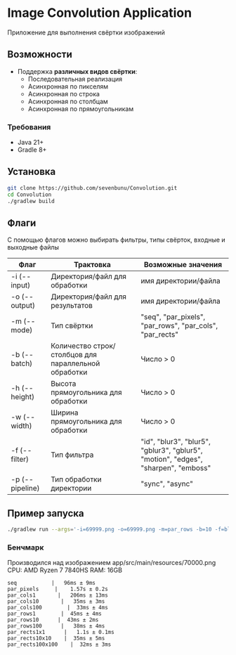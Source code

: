 # Image Convolution Application

Приложение для выполнения свёртки изображений

## Возможности

- Поддержка **различных видов свёртки**:
  - Последовательная реализация
  - Асинхронная по пикселям
  - Асинхронная по строка
  - Асинхронная по столбцам
  - Асинхронная по прямоугольникам

### Требования
- Java 21+
- Gradle 8+

## Установка

```bash
git clone https://github.com/sevenbunu/Convolution.git
cd Convolution
./gradlew build
```

## Флаги
С помощью флагов можно выбирать фильтры, типы свёрток, входные и выходные файлы


| Флаг                  | Трактовка | Возможные значения |
|-------------------------|------------|--------------------------------|
| -i (--input)        | Директория/файл для обработки       | имя директории/файла                        |
| -o (--output)   | Директория/файл для результатов        | имя директории/файла                          |
| -m (--mode)       |     Тип свёртки    | "seq", "par_pixels", "par_rows", "par_cols", "par_rects"                         |
| -b (--batch) |     Количество строк/столбцов для параллельной обработки    | Число > 0                           |
| -h (--height) | Высота прямоугольника для обработки | Число > 0                           |
| -w (--width) | Ширина прямоугольника для обработки | Число > 0                           |
| -f (--filter) | Тип фильтра | "id", "blur3", "blur5", "gblur3", "gblur5", "motion", "edges", "sharpen", "emboss" |
| -p (--pipeline) | Тип обработки директории | "sync", "async" |

## Пример запуска

```bash
./gradlew run --args='-i=69999.png -o=69999.png -m=par_rows -b=10 -f=blur5'
```

### Бенчмарк
Производился над изображением app/src/main/resources/70000.png
CPU: AMD Ryzen 7 7840HS
RAM: 16GB

```
seq           |   96ms ± 9ms
par_pixels     |    1.57s ± 0.2s
par_cols1       |   206ms ± 13ms
par_cols10       |   35ms ± 3ms
par_cols100        |  33ms ± 4ms
par_rows1        |  45ms ± 4ms
par_rows10      |  43ms ± 2ms
par_rows100      |   38ms ± 4ms
par_rects1x1      |   1.1s ± 0.1ms
par_rects10x10    |  35ms ± 5ms
par_rects100x100    |  32ms ± 3ms
```
